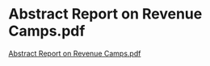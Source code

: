 # Abstract Report on Revenue Camps.pdf

[Abstract Report on Revenue Camps.pdf](../files/3bce9b63-dfbe-4527-9a84-81730b12b905.pdf)